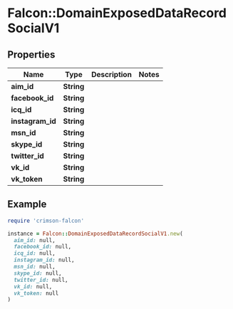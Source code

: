 # Falcon::DomainExposedDataRecordSocialV1

## Properties

| Name | Type | Description | Notes |
| ---- | ---- | ----------- | ----- |
| **aim_id** | **String** |  |  |
| **facebook_id** | **String** |  |  |
| **icq_id** | **String** |  |  |
| **instagram_id** | **String** |  |  |
| **msn_id** | **String** |  |  |
| **skype_id** | **String** |  |  |
| **twitter_id** | **String** |  |  |
| **vk_id** | **String** |  |  |
| **vk_token** | **String** |  |  |

## Example

```ruby
require 'crimson-falcon'

instance = Falcon::DomainExposedDataRecordSocialV1.new(
  aim_id: null,
  facebook_id: null,
  icq_id: null,
  instagram_id: null,
  msn_id: null,
  skype_id: null,
  twitter_id: null,
  vk_id: null,
  vk_token: null
)
```

